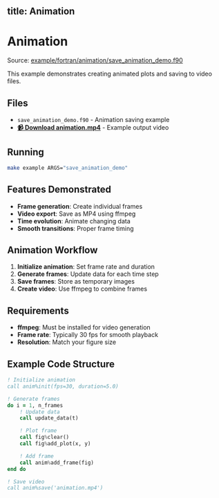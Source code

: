 title: Animation
---

# Animation

Source: [example/fortran/animation/save_animation_demo.f90](../../example/fortran/animation/save_animation_demo.f90)

This example demonstrates creating animated plots and saving to video files.

## Files

- `save_animation_demo.f90` - Animation saving example
- **[📹 Download animation.mp4](../media/examples/animation/animation.mp4)** - Example output video

## Running

```bash
make example ARGS="save_animation_demo"
```

## Features Demonstrated

- **Frame generation**: Create individual frames
- **Video export**: Save as MP4 using ffmpeg
- **Time evolution**: Animate changing data
- **Smooth transitions**: Proper frame timing

## Animation Workflow

1. **Initialize animation**: Set frame rate and duration
2. **Generate frames**: Update data for each time step
3. **Save frames**: Store as temporary images
4. **Create video**: Use ffmpeg to combine frames

## Requirements

- **ffmpeg**: Must be installed for video generation
- **Frame rate**: Typically 30 fps for smooth playback
- **Resolution**: Match your figure size

## Example Code Structure

```fortran
! Initialize animation
call anim%init(fps=30, duration=5.0)

! Generate frames
do i = 1, n_frames
    ! Update data
    call update_data(t)

    ! Plot frame
    call fig%clear()
    call fig%add_plot(x, y)

    ! Add frame
    call anim%add_frame(fig)
end do

! Save video
call anim%save('animation.mp4')
```
